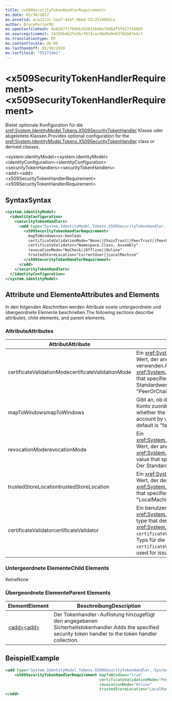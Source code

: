 ```yaml
---
title: <x509SecurityTokenHandlerRequirement>
ms.date: 03/30/2017
ms.assetid: aca22c2c-5ae7-42af-9bbd-15c2524692ce
author: BrucePerlerMS
ms.openlocfilehash: 6e8267f170dbb26381564be7b66df5f617156885
ms.sourcegitcommit: 14355b4b2fe5bcf874cac96d0a9e6376b567e4c7
ms.translationtype: MT
ms.contentlocale: de-DE
ms.lasthandoff: 01/30/2019
ms.locfileid: "55271941"
---
```

# <a name="x509securitytokenhandlerrequirement"></a><span data-ttu-id="f1fed-101">\<x509SecurityTokenHandlerRequirement></span><span class="sxs-lookup"><span data-stu-id="f1fed-101">\<x509SecurityTokenHandlerRequirement></span></span>
<span data-ttu-id="f1fed-102">Bietet optionale Konfiguration für die <xref:System.IdentityModel.Tokens.X509SecurityTokenHandler> Klasse oder abgeleitete Klassen.</span><span class="sxs-lookup"><span data-stu-id="f1fed-102">Provides optional configuration for the <xref:System.IdentityModel.Tokens.X509SecurityTokenHandler> class or derived classes.</span></span>  
  
 <span data-ttu-id="f1fed-103">\<system.identityModel></span><span class="sxs-lookup"><span data-stu-id="f1fed-103">\<system.identityModel></span></span>  
<span data-ttu-id="f1fed-104">\<identityConfiguration></span><span class="sxs-lookup"><span data-stu-id="f1fed-104">\<identityConfiguration></span></span>  
<span data-ttu-id="f1fed-105">\<securityTokenHandlers></span><span class="sxs-lookup"><span data-stu-id="f1fed-105">\<securityTokenHandlers></span></span>  
<span data-ttu-id="f1fed-106">\<add></span><span class="sxs-lookup"><span data-stu-id="f1fed-106">\<add></span></span>  
<span data-ttu-id="f1fed-107">\<x509SecurityTokenHandlerRequirement></span><span class="sxs-lookup"><span data-stu-id="f1fed-107">\<x509SecurityTokenHandlerRequirement></span></span>  
  
## <a name="syntax"></a><span data-ttu-id="f1fed-108">Syntax</span><span class="sxs-lookup"><span data-stu-id="f1fed-108">Syntax</span></span>  
  
```xml  
<system.identityModel>  
  <identityConfiguration>  
    <securityTokenHandlers>  
      <add type="System.IdentityModel.Tokens.X509SecurityTokenHandler, System.IdentityModel">  
        <x509SecurityTokenHandlerRequirement>  
          mapToWindows=xs:boolean  
          certificateValidationMode="None||ChainTrust||PeerTrust||PeerOrChainTrust||Custom"  
          certificateValidator="Namespace.Class, Assembly"  
          revocationMode="NoCheck||Offline||Online"  
          trustedStoreLocation="CurrentUser||LocalMachine"  
        </x509SecurityTokenHandlerRequirement>  
      </add>  
    </securityTokenHandlers>  
  </identityConfiguration>  
</system.identityModel>  
```  
  
## <a name="attributes-and-elements"></a><span data-ttu-id="f1fed-109">Attribute und Elemente</span><span class="sxs-lookup"><span data-stu-id="f1fed-109">Attributes and Elements</span></span>  
 <span data-ttu-id="f1fed-110">In den folgenden Abschnitten werden Attribute sowie untergeordnete und übergeordnete Elemente beschrieben.</span><span class="sxs-lookup"><span data-stu-id="f1fed-110">The following sections describe attributes, child elements, and parent elements.</span></span>  
  
### <a name="attributes"></a><span data-ttu-id="f1fed-111">Attribute</span><span class="sxs-lookup"><span data-stu-id="f1fed-111">Attributes</span></span>  
  
|<span data-ttu-id="f1fed-112">Attribut</span><span class="sxs-lookup"><span data-stu-id="f1fed-112">Attribute</span></span>|<span data-ttu-id="f1fed-113">Beschreibung</span><span class="sxs-lookup"><span data-stu-id="f1fed-113">Description</span></span>|  
|---------------|-----------------|  
|<span data-ttu-id="f1fed-114">certificateValidationMode</span><span class="sxs-lookup"><span data-stu-id="f1fed-114">certificateValidationMode</span></span>|<span data-ttu-id="f1fed-115">Ein <xref:System.ServiceModel.Security.X509CertificateValidationMode> Wert, der angibt, den Validierungsmodus für das x. 509-Zertifikat verwenden.</span><span class="sxs-lookup"><span data-stu-id="f1fed-115">An <xref:System.ServiceModel.Security.X509CertificateValidationMode> value that specifies the validation mode to use for the X.509 certificate.</span></span> <span data-ttu-id="f1fed-116">Der Standardwert ist "PeerOrChainTrust".</span><span class="sxs-lookup"><span data-stu-id="f1fed-116">The default value is "PeerOrChainTrust".</span></span>|  
|<span data-ttu-id="f1fed-117">mapToWindows</span><span class="sxs-lookup"><span data-stu-id="f1fed-117">mapToWindows</span></span>|<span data-ttu-id="f1fed-118">Gibt an, ob der Tokenhandler das überprüfende Token zu einem Windows-Konto zuordnen soll, mithilfe des eingehenden UPN-Anspruchs.</span><span class="sxs-lookup"><span data-stu-id="f1fed-118">Specifies whether the token handler should map the validating token to a Windows account by using the incoming UPN claim.</span></span> <span data-ttu-id="f1fed-119">Der Standardwert ist "false".</span><span class="sxs-lookup"><span data-stu-id="f1fed-119">The default is "false".</span></span>|  
|<span data-ttu-id="f1fed-120">revocationMode</span><span class="sxs-lookup"><span data-stu-id="f1fed-120">revocationMode</span></span>|<span data-ttu-id="f1fed-121">Ein <xref:System.Security.Cryptography.X509Certificates.X509RevocationMode> Wert, der angibt, den Sperrmodus für das x. 509-Zertifikat verwenden.</span><span class="sxs-lookup"><span data-stu-id="f1fed-121">An <xref:System.Security.Cryptography.X509Certificates.X509RevocationMode> value that specifies the revocation mode to use for the X.509 certificate.</span></span> <span data-ttu-id="f1fed-122">Der Standardwert lautet "Online".</span><span class="sxs-lookup"><span data-stu-id="f1fed-122">The default value is "Online".</span></span>|  
|<span data-ttu-id="f1fed-123">trustedStoreLocation</span><span class="sxs-lookup"><span data-stu-id="f1fed-123">trustedStoreLocation</span></span>|<span data-ttu-id="f1fed-124">Ein <xref:System.Security.Cryptography.X509Certificates.StoreLocation> Wert, der den x. 509-Zertifikatspeicher angibt.</span><span class="sxs-lookup"><span data-stu-id="f1fed-124">A <xref:System.Security.Cryptography.X509Certificates.StoreLocation> value that specifies the X.509 certificate store.</span></span> <span data-ttu-id="f1fed-125">Der Standardwert ist "LocalMachine".</span><span class="sxs-lookup"><span data-stu-id="f1fed-125">The default value is "LocalMachine".</span></span>|  
|<span data-ttu-id="f1fed-126">certificateValidator</span><span class="sxs-lookup"><span data-stu-id="f1fed-126">certificateValidator</span></span>|<span data-ttu-id="f1fed-127">Ein benutzerdefinierter Typ, die von abgeleitet <xref:System.IdentityModel.Selectors.X509CertificateValidator>.</span><span class="sxs-lookup"><span data-stu-id="f1fed-127">A custom type that derives from <xref:System.IdentityModel.Selectors.X509CertificateValidator>.</span></span> <span data-ttu-id="f1fed-128">Wenn die `certificateValidationMode` -Attribut ist "Custom", wird eine Instanz dieses Typs für die Überprüfung des Ausstellers Zertifikat verwendet.</span><span class="sxs-lookup"><span data-stu-id="f1fed-128">If the `certificateValidationMode` attribute is "Custom", an instance of this type is used for issuer certificate validation.</span></span>|  
  
### <a name="child-elements"></a><span data-ttu-id="f1fed-129">Untergeordnete Elemente</span><span class="sxs-lookup"><span data-stu-id="f1fed-129">Child Elements</span></span>  
 <span data-ttu-id="f1fed-130">Keine</span><span class="sxs-lookup"><span data-stu-id="f1fed-130">None</span></span>  
  
### <a name="parent-elements"></a><span data-ttu-id="f1fed-131">Übergeordnete Elemente</span><span class="sxs-lookup"><span data-stu-id="f1fed-131">Parent Elements</span></span>  
  
|<span data-ttu-id="f1fed-132">Element</span><span class="sxs-lookup"><span data-stu-id="f1fed-132">Element</span></span>|<span data-ttu-id="f1fed-133">Beschreibung</span><span class="sxs-lookup"><span data-stu-id="f1fed-133">Description</span></span>|  
|-------------|-----------------|  
|[<span data-ttu-id="f1fed-134">\<add></span><span class="sxs-lookup"><span data-stu-id="f1fed-134">\<add></span></span>](../../../../../docs/framework/configure-apps/file-schema/windows-identity-foundation/add.md)|<span data-ttu-id="f1fed-135">Der Tokenhandler-Auflistung hinzugefügt den angegebenen Sicherheitstokenhandler.</span><span class="sxs-lookup"><span data-stu-id="f1fed-135">Adds the specified security token handler to the token handler collection.</span></span>|  
  
## <a name="example"></a><span data-ttu-id="f1fed-136">Beispiel</span><span class="sxs-lookup"><span data-stu-id="f1fed-136">Example</span></span>  
  
```xml  
<add type="System.IdentityModel.Tokens.X509SecurityTokenHandler, System.IdentityModel">  
    <x509SecurityTokenHandlerRequirement mapToWindows="true"   
                                         certificateValidationMode="PeerOrChainTrust"   
                                         revocationMode="Online"   
                                         trustedStoreLocation="LocalMachine" />  
</add>  
```
